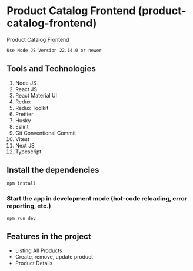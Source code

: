 # Product Catalog Frontend (product-catalog-frontend)

Product Catalog Frontend

```bash
Use Node JS Version 22.14.0 or newer
```

## Tools and Technologies

1. Node JS
2. React JS
3. React Material UI
4. Redux
5. Redux Toolkit
6. Prettier
7. Husky
8. Eslint
9. Git Conventional Commit
10. Vitest
11. Next JS
12. Typescript

## Install the dependencies

```bash
npm install
```

### Start the app in development mode (hot-code reloading, error reporting, etc.)

```bash
npm run dev
```

## Features in the project

- Listing All Products
- Create, remove, update product
- Product Details
